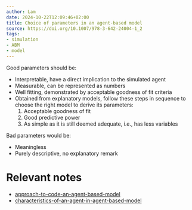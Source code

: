 ```yaml
---
author: Lam
date: 2024-10-22T12:09:46+02:00
title: Choice of parameters in an agent-based model
source: https://doi.org/10.1007/978-3-642-24004-1_2
tags:
- simulation
- ABM
- model
---
```


Good parameters should be:

- Interpretable, have a direct implication to the simulated agent
- Measurable, can be represented as numbers
- Well fitting, demonstrated by acceptable goodness of fit criteria
- Obtained from explanatory models, follow these steps in sequence to choose the right model to derive its parameters:
  1. Acceptable goodness of fit
  1. Good predictive power
  1. As simple as it is still deemed adequate, i.e., has less variables

Bad parameters would be:

- Meaningless
- Purely descriptive, no explanatory remark

# Relevant notes

- [approach-to-code-an-agent-based-model](Projects/approach-to-code-an-agent-based-model.md) 
- [characteristics-of-an-agent-in-agent-based-model](Projects/characteristics-of-an-agent-in-agent-based-model.md) 
